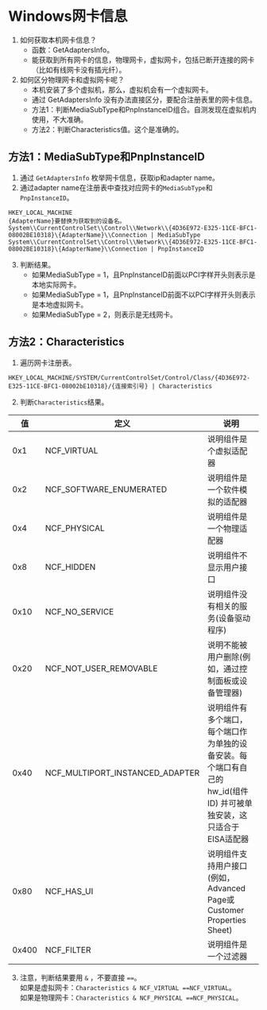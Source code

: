 # Windows网卡信息

1. 如何获取本机网卡信息？  
    * 函数：GetAdaptersInfo。
    * 能获取到所有网卡的信息，物理网卡，虚拟网卡，包括已断开连接的网卡（比如有线网卡没有插光纤）。
2. 如何区分物理网卡和虚拟网卡呢？
    * 本机安装了多个虚拟机，那么，虚拟机会有一个虚拟网卡。
    * 通过 GetAdaptersInfo 没有办法直接区分，要配合注册表里的网卡信息。
    * 方法1：判断MediaSubType和PnpInstanceID组合。自测发现在虚拟机内使用，不大准确。
    * 方法2：判断Characteristics值。这个是准确的。

## 方法1：MediaSubType和PnpInstanceID
1. 通过 `GetAdaptersInfo` 枚举网卡信息，获取ip和adapter name。
2. 通过adapter name在注册表中查找对应网卡的`MediaSubType`和`PnpInstanceID`。  
```
HKEY_LOCAL_MACHINE
{AdapterName}要替换为获取到的设备名。
System\\CurrentControlSet\\Control\\Network\\{4D36E972-E325-11CE-BFC1-08002BE10318}\{AdapterName}\\Connection | MediaSubType
System\\CurrentControlSet\\Control\\Network\\{4D36E972-E325-11CE-BFC1-08002BE10318}\{AdapterName}\\Connection | PnpInstanceID
```
3. 判断结果。
    * 如果MediaSubType = 1，且PnpInstanceID前面以PCI字样开头则表示是本地实际网卡。
    * 如果MediaSubType = 1，且PnpInstanceID前面不以PCI字样开头则表示是本地虚拟网卡。
    * 如果MediaSubType = 2，则表示是无线网卡。

## 方法2：Characteristics
1. 遍历网卡注册表。
```
HKEY_LOCAL_MACHINE/SYSTEM/CurrentControlSet/Control/Class/{4D36E972-E325-11CE-BFC1-08002bE10318}/{连接索引号} | Characteristics
```
2. 判断`Characteristics`结果。  

值|定义|说明
--|--|--
0x1|NCF_VIRTUAL|说明组件是个虚拟适配器
0x2|NCF_SOFTWARE_ENUMERATED|说明组件是一个软件模拟的适配器
0x4|NCF_PHYSICAL|说明组件是一个物理适配器
0x8|NCF_HIDDEN|说明组件不显示用户接口
0x10|NCF_NO_SERVICE|说明组件没有相关的服务(设备驱动程序)
0x20|NCF_NOT_USER_REMOVABLE|说明不能被用户删除(例如，通过控制面板或设备管理器)
0x40|NCF_MULTIPORT_INSTANCED_ADAPTER|说明组件有多个端口，每个端口作为单独的设备安装。每个端口有自己的hw_id(组件ID) 并可被单独安装，这只适合于EISA适配器
0x80|NCF_HAS_UI|说明组件支持用户接口(例如，Advanced Page或Customer Properties Sheet)
0x400|NCF_FILTER|说明组件是一个过滤器

3. 注意，判断结果要用 `&` ，不要直接 `==`。  
如果是虚拟网卡：`Characteristics & NCF_VIRTUAL ==NCF_VIRTUAL`。  
如果是物理网卡：`Characteristics & NCF_PHYSICAL ==NCF_PHYSICAL`。